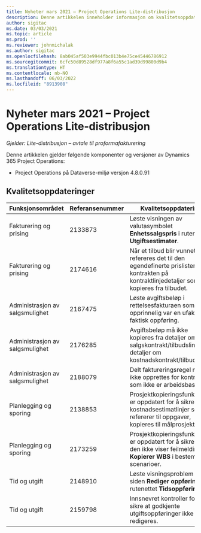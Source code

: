 ```yaml
---
title: Nyheter mars 2021 – Project Operations Lite-distribusjon
description: Denne artikkelen inneholder informasjon om kvalitetsoppdateringene som er tilgjengelige i utgivelsen av Project Operations Lite-distribusjon fra mars 2021.
author: sigitac
ms.date: 03/03/2021
ms.topic: article
ms.prod: ''
ms.reviewer: johnmichalak
ms.author: sigitac
ms.openlocfilehash: 8ab045af503e9944fbc013b4e75ce45446786912
ms.sourcegitcommit: 6cfc50d89528df977a8f6a55c1ad39d99800d9b4
ms.translationtype: HT
ms.contentlocale: nb-NO
ms.lasthandoff: 06/03/2022
ms.locfileid: "8913908"
---
```

# <a name="whats-new-march-2021---project-operations-lite-deployment"></a>Nyheter mars 2021 – Project Operations Lite-distribusjon

_Gjelder: Lite-distribusjon – avtale til proformafakturering_


Denne artikkelen gjelder følgende komponenter og versjoner av Dynamics 365 Project Operations:

- Project Operations på Dataverse-miljø versjon 4.8.0.91 

## <a name="quality-updates"></a>Kvalitetsoppdateringer

| **Funksjonsområdet** | **Referansenummer** | **Kvalitetsoppdatering** |
| --- | --- | --- |
| Fakturering og prising | 2133873 | Løste visningen av valutasymbolet **Enhetssalgspris** i rutenettet **Utgiftsestimater**. |
| Fakturering og prising | 2174616 | Når et tilbud blir vunnet, refereres det til den egendefinerte prislisten for kontrakten på kontraktlinjedetaljer som kopieres fra tilbudet. |
| Administrasjon av salgsmulighet | 2167475 | Løste avgiftsbeløp i rettelsesfakturaen som opprinnelig var en ufakturert faktisk oppføring. |
| Administrasjon av salgsmulighet | 2176285 | Avgiftsbeløp må ikke kopieres fra detaljer om salgskontrakt/tilbudslinje til detaljer om kostnadskontrakt/tilbudslinje. |
| Administrasjon av salgsmulighet | 2188079 | Delt faktureringsregel må ikke opprettes for kontrakter som ikke er arbeidsbaserte. |
| Planlegging og sporing | 2138853 | Prosjektkopieringsfunksjon er oppdatert for å sikre at kostnadsestimatlinjer som refererer til oppgaver, kopieres til målprosjektet. |
| Planlegging og sporing | 2173259 | Prosjektkopieringsfunksjon er oppdatert for å sikre at den ikke viser feilmeldingen **Kopierer WBS** i bestemte scenarioer. |
| Tid og utgift | 2148910 | Løste visningsproblem med siden **Rediger oppføring** i rutenettet **Tidsoppføring**. |
| Tid og utgift | 2159798 | Innsnevret kontroller for å sikre at godkjente utgiftsoppføringer ikke kan redigeres. |


